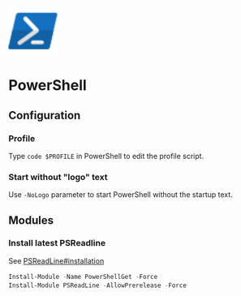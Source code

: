 <img alt="powershell.svg" src="assets/powershell.svg" width="96">

# PowerShell

## Configuration

### Profile
Type `code $PROFILE` in PowerShell to edit the profile script.

### Start without "logo" text
Use `-NoLogo` parameter to start PowerShell without the startup text.

## Modules

### Install latest PSReadline

See [PSReadLine#installation](https://github.com/PowerShell/PSReadLine#installation)

```powershell
Install-Module -Name PowerShellGet -Force
Install-Module PSReadLine -AllowPrerelease -Force
```
